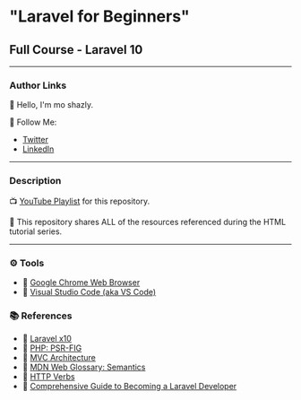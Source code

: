# "Laravel for Beginners"

## Full Course - Laravel 10

---

### Author Links

👋 Hello, I'm mo shazly.

🚀 Follow Me:

-   [Twitter](https://twitter.com/DevBigBoy)
-   [LinkedIn](https://www.linkedin.com/in/devbigboy/)

---

### Description

📺 [YouTube Playlist](https://www.youtube.com/playlist?list=PLcfD4HARQRF9BFWK16B4nTeZDn5AoIRws) for this repository.

🚀 This repository shares ALL of the resources referenced during the HTML tutorial series.

---

### ⚙ Tools

-   🔗 [Google Chrome Web Browser](https://google.com/chrome/)
-   🔗 [Visual Studio Code (aka VS Code)](https://code.visualstudio.com/)

### 📚 References

-   🔗 [Laravel x10](https://laravel.com/docs/10.x)
-   🔗 [PHP: PSR-FIG](https://www.php-fig.org/)
-   🔗 [MVC Architecture](https://medium.com/@harshc0707/mvc-architecture-building-scalable-web-applications-a7dd55610583)
-   🔗 [MDN Web Glossary: Semantics](https://developer.mozilla.org/en-US/docs/Glossary/Semantics)
-   🔗 [HTTP Verbs](https://medium.com/@irisxjiang/http-verbs-9f9e329be681)
-   🔗 [Comprehensive Guide to Becoming a Laravel Developer](https://medium.com/@mitzijackson/mastering-laravel-a-comprehensive-guide-to-becoming-a-skilled-developer-99c76994de96)
